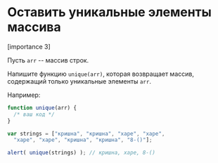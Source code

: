 # Оставить уникальные элементы массива

[importance 3]

Пусть `arr` -- массив строк.

Напишите функцию `unique(arr)`, которая возвращает массив, содержащий только уникальные элементы `arr`.

Например:

```js
function unique(arr) {
  /* ваш код */
}

var strings = ["кришна", "кришна", "харе", "харе", 
  "харе", "харе", "кришна", "кришна", "8-()"];

alert( unique(strings) ); // кришна, харе, 8-()
```

